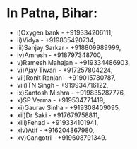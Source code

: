 # In Patna, Bihar:
-	i)Oxygen bank - +919334206111, 
-	ii)Vidya - +919835420734, 
-	iii)Sanjay Sarkar - +918809989999, 
-	iv)Amresh - +918797348700, 
-	v)Ramesh Mahajan - +919334486903, 
-	vi)Ajay Tiwari - +917257804224,
-	vii)Ronit Ranjan - +919015780787, 
-	viii)TN Singh - +919934716122, 
-	ix)Santosh Mishra - +919835287776, 
-	x)SP Verma - +919534771419, 
-	xi)Gaurav Sinha - +919308409095, 
-	xii)Dr Saki - +917679758811, 
-	xiii)Fehad - +919334101941, 
-	xiv)Atif - +916204867980, 
-	xv)Gangotri - +919608791349.